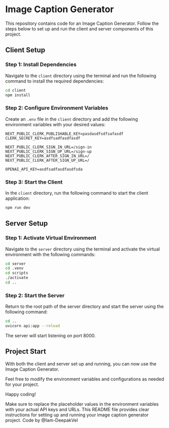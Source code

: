 
# Image Caption Generator

This repository contains code for an Image Caption Generator. Follow the steps below to set up and run the client and server components of this project.

## Client Setup

### Step 1: Install Dependencies

Navigate to the `client` directory using the terminal and run the following command to install the required dependencies:

```bash
cd client
npm install
```

### Step 2: Configure Environment Variables

Create an `.env` file in the `client` directory and add the following environment variables with your desired values:

```plaintext
NEXT_PUBLIC_CLERK_PUBLISHABLE_KEY=pasdasdfsdfsafasdf
CLERK_SECRET_KEY=asdfsadfasdfasdf

NEXT_PUBLIC_CLERK_SIGN_IN_URL=/sign-in
NEXT_PUBLIC_CLERK_SIGN_UP_URL=/sign-up
NEXT_PUBLIC_CLERK_AFTER_SIGN_IN_URL=/
NEXT_PUBLIC_CLERK_AFTER_SIGN_UP_URL=/

OPENAI_API_KEY=asdfsadfasdfasdfsda
```

### Step 3: Start the Client

In the `client` directory, run the following command to start the client application:

```bash
npm run dev
```

## Server Setup

### Step 1: Activate Virtual Environment

Navigate to the `server` directory using the terminal and activate the virtual environment with the following commands:

```bash
cd server
cd .venv
cd scripts
./activate
cd ..
```

### Step 2: Start the Server

Return to the root path of the server directory and start the server using the following command:

```bash
cd ..
uvicorn api:app --reload
```

The server will start listening on port 8000.

## Project Start

With both the client and server set up and running, you can now use the Image Caption Generator.

Feel free to modify the environment variables and configurations as needed for your project.

Happy coding!

Make sure to replace the placeholder values in the environment variables with your actual API keys and URLs. This README file provides clear instructions for setting up and running your image caption generator project. Code by @Iam-DeepakVel
